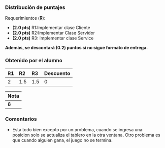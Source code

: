 ﻿### Distribución de puntajes

Requerimientos (**R**):

* **(2.0 pts)** R1:Implementar clase Cliente
* **(2.0 pts)** R2:Implementar Clase Servidor
* **(2.0 pts)** R3: Implementar clase Service

**Además, se descontará (0.2) puntos si no sigue formato de entrega.**

### Obtenido por el alumno
| R1 | R2 |R3 | Descuento |
|:---|:---|:--|:----------|
| 2 | 1.5 | 1.5 | 0 |

| Nota |
|:-----|
| **6** |

### Comentarios

* Esta todo bien excepto por un problema, cuando se ingresa una posicion solo se actualiza el tablero en la otra ventana.
Otro problema es que cuando alguien gana, el juego no se termina.
